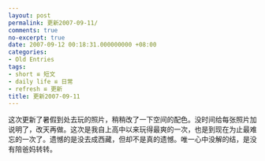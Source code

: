 ```yaml
---
layout: post
permalink: 更新2007-09-11/
comments: true
no-excerpt: true
date: 2007-09-12 00:18:31.000000000 +08:00
categories:
- Old Entries
tags:
- short ≌ 短文
- daily life ≌ 日常
- refresh ≌ 更新
title: 更新2007-09-11
---
```

这次更新了暑假到处去玩的照片，稍稍改了一下空间的配色。没时间给每张照片加说明了，改天再做。这次是我自上高中以来玩得最爽的一次，也是到现在为止最难忘的一次了。遗憾的是没去成西藏，但却不是真的遗憾。唯一心中没解的结，是没有陪爸妈转转。 
